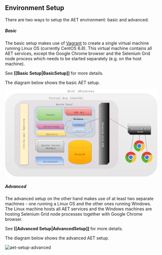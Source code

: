 ## Environment Setup

There are two ways to setup the AET environment: basic and advanced.

##### Basic

The basic setup makes use of [Vagrant](https://www.vagrantup.com/) to create a single virtual machine running Linux OS (currently CentOS 6.8). This virtual machine contains all AET services, except the Google Chrome browser and the Selenium Grid node process which needs to be started separately (e.g. on the host machine).

See **[[Basic Setup|BasicSetup]]** for more details.

The diagram below shows the basic AET setup.

![aet-setup-basic](assets/diagrams/aet-setup-with-vagrant.png)

##### Advanced

The advanced setup on the other hand makes use of at least two separate machines - one running a Linux OS and the other ones running Windows. The Linux machine hosts all AET services and the Windows machines are hosting Selenium Grid node processes together with Google Chrome browser.

See **[[Advanced Setup|AdvancedSetup]]** for more details.

The diagram below shows the advanced AET setup.

![aet-setup-advanced](assets/diagrams/aet-setup-advanced.png)
